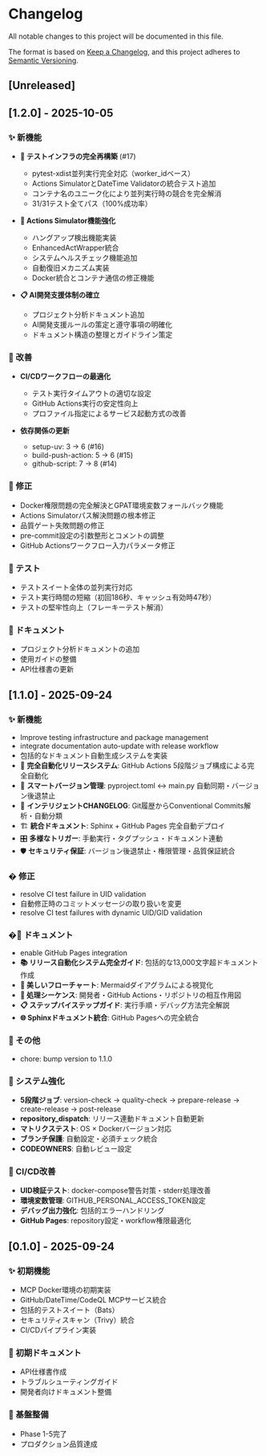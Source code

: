 # Changelog

All notable changes to this project will be documented in this file.

The format is based on [Keep a Changelog](https://keepachangelog.com/en/1.0.0/),
and this project adheres to [Semantic Versioning](https://semver.org/spec/v2.0.0.html).

## [Unreleased]

## [1.2.0] - 2025-10-05

### ✨ 新機能

- **🧪 テストインフラの完全再構築** (#17)
  - pytest-xdist並列実行完全対応（worker_idベース）
  - Actions SimulatorとDateTime Validatorの統合テスト追加
  - コンテナ名のユニーク化により並列実行時の競合を完全解消
  - 31/31テスト全てパス（100%成功率）

- **🤖 Actions Simulator機能強化**
  - ハングアップ検出機能実装
  - EnhancedActWrapper統合
  - システムヘルスチェック機能追加
  - 自動復旧メカニズム実装
  - Docker統合とコンテナ通信の修正機能

- **📋 AI開発支援体制の確立**
  - プロジェクト分析ドキュメント追加
  - AI開発支援ルールの策定と遵守事項の明確化
  - ドキュメント構造の整理とガイドライン策定

### 🔧 改善

- **CI/CDワークフローの最適化**
  - テスト実行タイムアウトの適切な設定
  - GitHub Actions実行の安定性向上
  - プロファイル指定によるサービス起動方式の改善

- **依存関係の更新**
  - setup-uv: 3 → 6 (#16)
  - build-push-action: 5 → 6 (#15)
  - github-script: 7 → 8 (#14)

### 🐛 修正

- Docker権限問題の完全解決とGPAT環境変数フォールバック機能
- Actions Simulatorパス解決問題の根本修正
- 品質ゲート失敗問題の修正
- pre-commit設定の引数整形とコメントの調整
- GitHub Actionsワークフロー入力パラメータ修正

### 🔬 テスト

- テストスイート全体の並列実行対応
- テスト実行時間の短縮（初回186秒、キャッシュ有効時47秒）
- テストの堅牢性向上（フレーキーテスト解消）

### 📝 ドキュメント

- プロジェクト分析ドキュメントの追加
- 使用ガイドの整備
- API仕様書の更新

## [1.1.0] - 2025-09-24

### ✨ 新機能

- Improve testing infrastructure and package management
- integrate documentation auto-update with release workflow
- 包括的なドキュメント自動生成システムを実装
- 🚀 **完全自動化リリースシステム**: GitHub Actions 5段階ジョブ構成による完全自動化
- 🧠 **スマートバージョン管理**: pyproject.toml ↔ main.py 自動同期・バージョン後退禁止
- 📝 **インテリジェントCHANGELOG**: Git履歴からConventional Commits解析・自動分類
- 🏗️ **統合ドキュメント**: Sphinx + GitHub Pages 完全自動デプロイ
- 🎛️ **多様なトリガー**: 手動実行・タグプッシュ・ドキュメント連動
- 🛡️ **セキュリティ保証**: バージョン後退禁止・権限管理・品質保証統合

### � 修正

- resolve CI test failure in UID validation
- 自動修正時のコミットメッセージの取り扱いを変更
- resolve CI test failures with dynamic UID/GID validation

### �📝 ドキュメント

- enable GitHub Pages integration
- **📚 リリース自動化システム完全ガイド**: 包括的な13,000文字超ドキュメント作成
- **🔄 美しいフローチャート**: Mermaidダイアグラムによる視覚化
- **🎢 処理シーケンス**: 開発者・GitHub Actions・リポジトリの相互作用図
- **📋 ステップバイステップガイド**: 実行手順・デバッグ方法完全解説
- **🌐 Sphinxドキュメント統合**: GitHub Pagesへの完全統合

### 🔧 その他

- chore: bump version to 1.1.0

### 🔧 システム強化

- **5段階ジョブ**: version-check → quality-check → prepare-release → create-release → post-release
- **repository_dispatch**: リリース連動ドキュメント自動更新
- **マトリクステスト**: OS × Dockerバージョン対応
- **ブランチ保護**: 自動設定・必須チェック統合
- **CODEOWNERS**: 自動レビュー設定

### 🧪 CI/CD改善

- **UID検証テスト**: docker-compose警告対策・stderr処理改善
- **環境変数管理**: GITHUB_PERSONAL_ACCESS_TOKEN設定
- **デバッグ出力強化**: 包括的エラーハンドリング
- **GitHub Pages**: repository設定・workflow権限最適化

## [0.1.0] - 2025-09-24

### ✨ 初期機能

- MCP Docker環境の初期実装
- GitHub/DateTime/CodeQL MCPサービス統合
- 包括的テストスイート（Bats）
- セキュリティスキャン（Trivy）統合
- CI/CDパイプライン実装

### 📝 初期ドキュメント

- API仕様書作成
- トラブルシューティングガイド
- 開発者向けドキュメント整備

### 🔧 基盤整備

- Phase 1-5完了
- プロダクション品質達成
